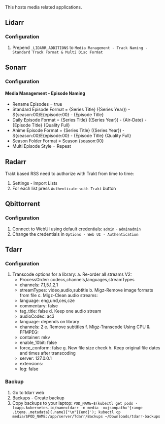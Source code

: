 This hosts media related applications.

## Lidarr

### Configuration

1. Prepend `_LIDARR_ADDITIONS` to `Media Management - Track Naming - Standard Track Format & Multi Disc Format`

## Sonarr

### Configuration

#### Media Management - Episode Naming

- Rename Episodes = true
- Standard Episode Format = {Series Title} ({Series Year}) - S{season:00}E{episode:00} - {Episode Title}
- Daily Episode Format = {Series Title} ({Series Year}) - {Air-Date} - {Episode Title} {Quality Full}
- Anime Episode Format = {Series Title} ({Series Year}) - S{season:00}E{episode:00} - {Episode Title} {Quality Full}
- Season Folder Format = Season {season:00}
- Multi Episode Style = Repeat

## Radarr

Trakt based RSS need to authorize with Trakt from time to time:

1. Settings - Import Lists
2. For each list press `Authenticate with Trakt` button

## Qbittorrent

### Configuration

1. Connect to WebUI using default credentials: `admin` - `adminadmin`
2. Change the credentials in `Options - Web UI - Authentication`

## Tdarr

### Configuration

1. Transcode options for a library:
   a. Re-order all streams V2:
   - ProcessOrder: codecs,channels,languages,streamTypes
   - channels: 7.1,5.1,2,1
   - streamTypes: video,audio,subtitle
     b. Migz-Remove image formats from file
     c. Migz-Clean audio streams:
   - language: eng,und,ces,cze
   - commentary: false
   - tag_title: false
     d. Keep one audio stream
   - audioCodec: ac3
   - language: depends on library
   - channels: 2
     e. Remove subtitles
     f. Migz-Transcode Using CPU & FFMPEG:
   - container: mkv
   - enable_10bit: false
   - force_conform: false
     g. New file size check
     h. Keep original file dates and times after transcoding
   - server: 127.0.0.1
   - extensions: <empty>
   - log: false

### Backup

1. Go to tdarr web
2. Backups - Create backup
3. Copy backups to your laptop: `POD_NAME=$(kubectl get pods -l=app.kubernetes.io/name=tdarr -n media -o=jsonpath='{range .items..metadata}{.name}{"\n"}{end}'); kubectl cp media/$POD_NAME:/app/server/Tdarr/Backups ~/Downloads/tdarr-backups`
